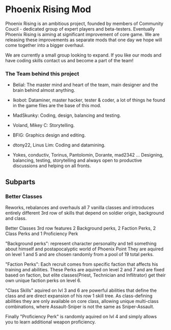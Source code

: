 # Phoenix Rising Mod 

Phoenix Rising is an ambitious project, founded by members of Community Coucil - dedicated group of expert players and beta-testers. Eventually Phoenix Rising is aiming at significant improvement of core game. We are releasing these improvements as separate mods that one day we hope will come together into a bigger overhaul.

We are currently a small group looking to expand. If you like our mods and have coding skills contact us and become a part of the team!

### The Team behind this project

- Belial: The master mind and heart of the team, main designer and the brain behind almost anything.
- Ikobot: Dataminer, master hacker, tester & coder, a lot of things he found in the game files are the base of this mod.
- MadSkunky: Coding, design, balancing and testing.
- Voland, Mikey C: Storytelling.
- BFIG: Graphics design and editing.
- dtony22, Linus Lim: Coding and datamining.

- Yokes, conductiv, Torinus, Pantolomin, Dorante, mad2342 ...
Designing, balancing, testing, storytelling and always open to productive discussions and helping on all fronts.

## Subparts

### Better Classes

Reworks, rebalances and overhauls all 7 vanilla classes and introduces entirely different 3rd row of skills that depend on soldier origin, background and class.

Better Classes 3rd row features 2 Background perks, 2 Faction Perks, 2 Class Perks and 1 Proficiency Perk

"Background perks": represent character personality and tell something about himself and postapocalyptic world of Phoenix Point
They are aquired on level 1 and 5 and are chosen randomly from a pool of 19 total perks.

"Faction Perks": Each recruit comes from specific faction that affects his training and abilities. These Perks are aquired on level 2 and 7 and are fixed based on faction, but elite classes(Priest, Technician and Inflitrator) get their own unique faction perks on level 6.

"Class Skills" aquired on lvl 3 and 6 are powerful abilities that define the class and are direct expansion of his row 1 skill tree. As class-defining abilities they are only available on core class, allowing unique multi-class combinations, where Assault-Sniper is not the same as Sniper-Assault.

Finally "Proficiency Perk" is randomly aquired on lvl 4 and simply allows you to learn additional weapon proficiency.
